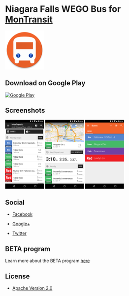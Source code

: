 # Niagara Falls WEGO Bus for [MonTransit](https://github.com/mtransitapps/mtransit-for-android)

<img width="25%" height="25%" src="https://raw.githubusercontent.com/mtransitapps/ca-niagara-falls-wego-bus-android/master/pub/hi-res-app-icon.png"/>

## Download on Google Play

[![Google Play](https://developer.android.com/images/brand/en_app_rgb_wo_60.png)](https://play.google.com/store/apps/details?id=org.mtransit.android.ca_niagara_falls_wego_bus)

## Screenshots

<img width="25%" height="25%" src="https://raw.githubusercontent.com/mtransitapps/ca-niagara-falls-wego-bus-android/master/pub/screenshot-phone-1.png"/>
<img width="25%" height="25%" src="https://raw.githubusercontent.com/mtransitapps/ca-niagara-falls-wego-bus-android/master/pub/screenshot-phone-2.png"/>
<img width="25%" height="25%" src="https://raw.githubusercontent.com/mtransitapps/ca-niagara-falls-wego-bus-android/master/pub/screenshot-phone-3.png"/>

## Social

* [Facebook](https://www.facebook.com/MonTransit)

* [Google+](http://gplus.to/MonTransit/)

* [Twitter](https://twitter.com/montransit)

## BETA program

Learn more about the BETA program [here](https://github.com/mtransitapps/mtransit-for-android/wiki/BETA)

## License

* [Apache Version 2.0](http://www.apache.org/licenses/LICENSE-2.0.html)

